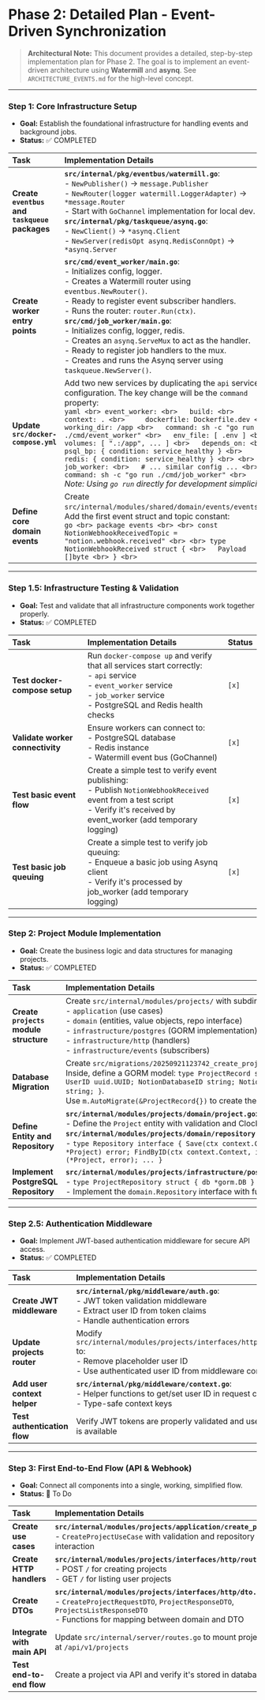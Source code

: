 # Phase 2: Detailed Plan - Event-Driven Synchronization

> **Architectural Note:** This document provides a detailed, step-by-step implementation plan for Phase 2. The goal is to implement an event-driven architecture using **Watermill** and **asynq**. See `ARCHITECTURE_EVENTS.md` for the high-level concept.

---

### Step 1: Core Infrastructure Setup
*   **Goal:** Establish the foundational infrastructure for handling events and background jobs.
*   **Status:** ✅ COMPLETED

| Task | Implementation Details | Status |
| :--- | :--- | :--- |
| **Create `eventbus` and `taskqueue` packages** | **`src/internal/pkg/eventbus/watermill.go`**: <br> - `NewPublisher()` -> `message.Publisher` <br> - `NewRouter(logger watermill.LoggerAdapter)` -> `*message.Router` <br> - Start with `GoChannel` implementation for local dev. <br> **`src/internal/pkg/taskqueue/asynq.go`**: <br> - `NewClient()` -> `*asynq.Client` <br> - `NewServer(redisOpt asynq.RedisConnOpt)` -> `*asynq.Server` | `[x]` |
| **Create worker entry points** | **`src/cmd/event_worker/main.go`**: <br> - Initializes config, logger. <br> - Creates a Watermill router using `eventbus.NewRouter()`. <br> - Ready to register event subscriber handlers. <br> - Runs the router: `router.Run(ctx)`. <br> **`src/cmd/job_worker/main.go`**: <br> - Initializes config, logger, redis. <br> - Creates an `asynq.ServeMux` to act as the handler. <br> - Ready to register job handlers to the mux. <br> - Creates and runs the Asynq server using `taskqueue.NewServer()`. | `[x]` |
| **Update `src/docker-compose.yml`** | Add two new services by duplicating the `api` service configuration. The key change will be the `command` property: <br> ```yaml <br> event_worker: <br>   build: <br>     context: . <br>     dockerfile: Dockerfile.dev <br>   working_dir: /app <br>   command: sh -c "go run ./cmd/event_worker" <br>   env_file: [ .env ] <br>   volumes: [ ".:/app", ... ] <br>   depends_on: <br>     psql_bp: { condition: service_healthy } <br>     redis: { condition: service_healthy } <br> <br> job_worker: <br>   # ... similar config ... <br>   command: sh -c "go run ./cmd/job_worker" <br> ``` <br> *Note: Using `go run` directly for development simplicity.* | `[x]` |
| **Define core domain events** | Create `src/internal/modules/shared/domain/events/events.go`. <br> Add the first event struct and topic constant: <br> ```go <br> package events <br> <br> const NotionWebhookReceivedTopic = "notion.webhook.received" <br> <br> type NotionWebhookReceived struct { <br>   Payload []byte <br> } <br> ``` | `[x]` |

---

### Step 1.5: Infrastructure Testing & Validation
*   **Goal:** Test and validate that all infrastructure components work together properly.
*   **Status:** ✅ COMPLETED

| Task | Implementation Details | Status |
| :--- | :--- | :--- |
| **Test docker-compose setup** | Run `docker-compose up` and verify that all services start correctly: <br> - `api` service <br> - `event_worker` service <br> - `job_worker` service <br> - PostgreSQL and Redis health checks | `[x]` |
| **Validate worker connectivity** | Ensure workers can connect to: <br> - PostgreSQL database <br> - Redis instance <br> - Watermill event bus (GoChannel) | `[x]` |
| **Test basic event flow** | Create a simple test to verify event publishing: <br> - Publish `NotionWebhookReceived` event from a test script <br> - Verify it's received by event_worker (add temporary logging) | `[x]` |
| **Test basic job queuing** | Create a simple test to verify job queuing: <br> - Enqueue a basic job using Asynq client <br> - Verify it's processed by job_worker (add temporary logging) | `[x]` |

---

### Step 2: Project Module Implementation
*   **Goal:** Create the business logic and data structures for managing projects.
*   **Status:** ✅ COMPLETED

| Task | Implementation Details | Status |
| :--- | :--- | :--- |
| **Create `projects` module structure** | Create `src/internal/modules/projects/` with subdirectories: <br> - `application` (use cases) <br> - `domain` (entities, value objects, repo interface) <br> - `infrastructure/postgres` (GORM implementation) <br> - `infrastructure/http` (handlers) <br> - `infrastructure/events` (subscribers) | `[x]` |
| **Database Migration** | Create `src/migrations/20250921123742_create_projects.go`. <br> Inside, define a GORM model: `type ProjectRecord struct { gorm.Model; UserID uuid.UUID; NotionDatabaseID string; NotionWebhookSecret string; }`. <br> Use `m.AutoMigrate(&ProjectRecord{})` to create the table. | `[x]` |
| **Define Entity and Repository** | **`src/internal/modules/projects/domain/project.go`**: <br> - Define the `Project` entity with validation and Clock interface. <br> **`src/internal/modules/projects/domain/repository.go`**: <br> - `type Repository interface { Save(ctx context.Context, project *Project) error; FindByID(ctx context.Context, id uuid.UUID) (*Project, error); ... }` | `[x]` |
| **Implement PostgreSQL Repository** | **`src/internal/modules/projects/infrastructure/postgres/repository.go`**: <br> - `type ProjectRepository struct { db *gorm.DB }` <br> - Implement the `domain.Repository` interface with full CRUD operations. | `[x]` |

---

### Step 2.5: Authentication Middleware
*   **Goal:** Implement JWT-based authentication middleware for secure API access.
*   **Status:** ✅ COMPLETED

| Task | Implementation Details | Status |
| :--- | :--- | :--- |
| **Create JWT middleware** | **`src/internal/pkg/middleware/auth.go`**: <br> - JWT token validation middleware <br> - Extract user ID from token claims <br> - Handle authentication errors | `[x]` |
| **Update projects router** | Modify `src/internal/modules/projects/interfaces/http/router.go` to: <br> - Remove placeholder user ID <br> - Use authenticated user ID from middleware context | `[x]` |
| **Add user context helper** | **`src/internal/pkg/middleware/context.go`**: <br> - Helper functions to get/set user ID in request context <br> - Type-safe context keys | `[x]` |
| **Test authentication flow** | Verify JWT tokens are properly validated and user context is available | `[x]` |

---

### Step 3: First End-to-End Flow (API & Webhook)
*   **Goal:** Connect all components into a single, working, simplified flow.
*   **Status:** 📝 To Do

| Task | Implementation Details | Status |
| :--- | :--- | :--- |
| **Create use cases** | **`src/internal/modules/projects/application/create_project.go`**: <br> - `CreateProjectUseCase` with validation and repository interaction | `[x]` |
| **Create HTTP handlers** | **`src/internal/modules/projects/interfaces/http/router.go`**: <br> - POST `/` for creating projects <br> - GET `/` for listing user projects | `[x]` |
| **Create DTOs** | **`src/internal/modules/projects/interfaces/http/dto.go`**: <br> - `CreateProjectRequestDTO`, `ProjectResponseDTO`, `ProjectsListResponseDTO` <br> - Functions for mapping between domain and DTO | `[x]` |
| **Integrate with main API** | Update `src/internal/server/routes.go` to mount projects router at `/api/v1/projects` | `[x]` |
| **Test end-to-end flow** | Create a project via API and verify it's stored in database | `[ ]` |
